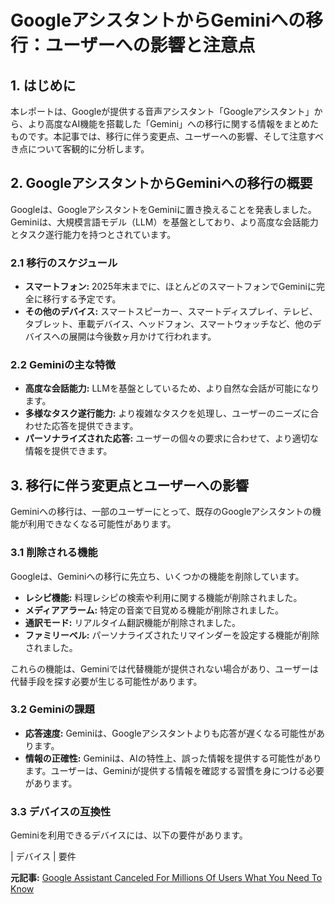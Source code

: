 # GoogleアシスタントからGeminiへの移行：ユーザーへの影響と注意点

## 1. はじめに

本レポートは、Googleが提供する音声アシスタント「Googleアシスタント」から、より高度なAI機能を搭載した「Gemini」への移行に関する情報をまとめたものです。本記事では、移行に伴う変更点、ユーザーへの影響、そして注意すべき点について客観的に分析します。

## 2. GoogleアシスタントからGeminiへの移行の概要

Googleは、GoogleアシスタントをGeminiに置き換えることを発表しました。Geminiは、大規模言語モデル（LLM）を基盤としており、より高度な会話能力とタスク遂行能力を持つとされています。

### 2.1 移行のスケジュール

* **スマートフォン:** 2025年末までに、ほとんどのスマートフォンでGeminiに完全に移行する予定です。
* **その他のデバイス:** スマートスピーカー、スマートディスプレイ、テレビ、タブレット、車載デバイス、ヘッドフォン、スマートウォッチなど、他のデバイスへの展開は今後数ヶ月かけて行われます。

### 2.2 Geminiの主な特徴

* **高度な会話能力:** LLMを基盤としているため、より自然な会話が可能になります。
* **多様なタスク遂行能力:** より複雑なタスクを処理し、ユーザーのニーズに合わせた応答を提供できます。
* **パーソナライズされた応答:** ユーザーの個々の要求に合わせて、より適切な情報を提供できます。

## 3. 移行に伴う変更点とユーザーへの影響

Geminiへの移行は、一部のユーザーにとって、既存のGoogleアシスタントの機能が利用できなくなる可能性があります。

### 3.1 削除される機能

Googleは、Geminiへの移行に先立ち、いくつかの機能を削除しています。

* **レシピ機能:** 料理レシピの検索や利用に関する機能が削除されました。
* **メディアアラーム:** 特定の音楽で目覚める機能が削除されました。
* **通訳モード:** リアルタイム翻訳機能が削除されました。
* **ファミリーベル:** パーソナライズされたリマインダーを設定する機能が削除されました。

これらの機能は、Geminiでは代替機能が提供されない場合があり、ユーザーは代替手段を探す必要が生じる可能性があります。

### 3.2 Geminiの課題

* **応答速度:** Geminiは、Googleアシスタントよりも応答が遅くなる可能性があります。
* **情報の正確性:** Geminiは、AIの特性上、誤った情報を提供する可能性があります。ユーザーは、Geminiが提供する情報を確認する習慣を身につける必要があります。

### 3.3 デバイスの互換性

Geminiを利用できるデバイスには、以下の要件があります。

| デバイス | 要件 

**元記事:** [Google Assistant Canceled For Millions Of Users What You Need To Know](https://www.forbes.com/sites/paulmonckton/2025/03/20/google-assistant-canceled-for-millions-of-users-what-you-need-to-know/)